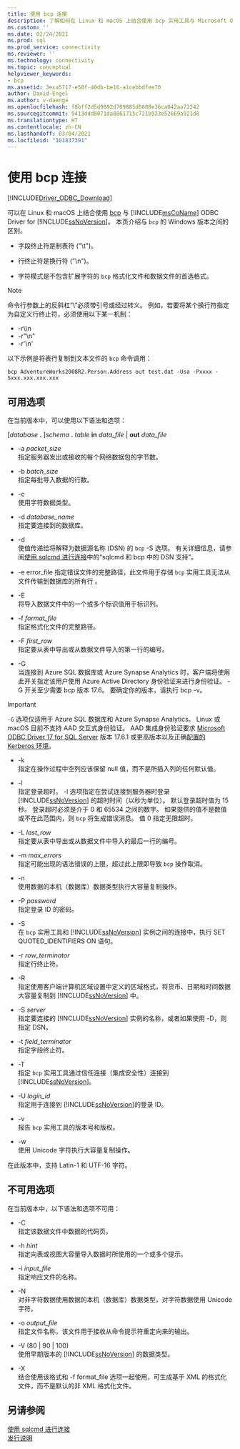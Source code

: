```yaml
---
title: 使用 bcp 连接
description: 了解如何在 Linux 和 macOS 上结合使用 bcp 实用工具与 Microsoft ODBC Driver for SQL Server。
ms.custom: ''
ms.date: 02/24/2021
ms.prod: sql
ms.prod_service: connectivity
ms.reviewer: ''
ms.technology: connectivity
ms.topic: conceptual
helpviewer_keywords:
- bcp
ms.assetid: 3eca5717-e50f-40db-be16-a1cebbdfee70
author: David-Engel
ms.author: v-daenge
ms.openlocfilehash: f8bff2d5d9892d709885d0888e36ca042aa72242
ms.sourcegitcommit: 9413ddd8071da8861715c721b923e52669a921d8
ms.translationtype: HT
ms.contentlocale: zh-CN
ms.lasthandoff: 03/04/2021
ms.locfileid: "101837391"
---
```

# <a name="connecting-with-bcp"></a>使用 bcp 连接
[!INCLUDE[Driver_ODBC_Download](../../../includes/driver_odbc_download.md)]

可以在 Linux 和 macOS 上结合使用 [bcp](../../../tools/bcp-utility.md) 与 [!INCLUDE[msCoName](../../../includes/msconame_md.md)] ODBC Driver for [!INCLUDE[ssNoVersion](../../../includes/ssnoversion-md.md)]。 本页介绍与 `bcp` 的 Windows 版本之间的区别。
  
- 字段终止符是制表符 ("\t")。  
  
- 行终止符是换行符 ("\n")。  
  
- 字符模式是不包含扩展字符的 `bcp` 格式化文件和数据文件的首选格式。  
  
> [!NOTE]  
> 命令行参数上的反斜杠“\\”必须带引号或经过转义。 例如，若要将某个换行符指定为自定义行终止符，必须使用以下某一机制：  
>   
> -   -r\\\n  
> -   -r"\n"  
> -   -r'\n'  
  
以下示例是将表行复制到文本文件的 `bcp` 命令调用：  
  
```  
bcp AdventureWorks2008R2.Person.Address out test.dat -Usa -Pxxxx -Sxxx.xxx.xxx.xxx  
```  
  
## <a name="available-options"></a>可用选项
在当前版本中，可以使用以下语法和选项：  

[_database_ **.** ]_schema_ **.** _table_ **in** _data\_file_ | **out** _data\_file_

- -a *packet_size*  
指定服务器发出或接收的每个网络数据包的字节数。  
  
- -b *batch_size*  
指定每批导入数据的行数。  
  
- -c  
使用字符数据类型。  
  
- -d *database_name*  
指定要连接到的数据库。  
  
- -d  
使值传递给将解释为数据源名称 (DSN) 的 `bcp` -S 选项。 有关详细信息，请参阅[使用 sqlcmd 进行连接](connecting-with-sqlcmd.md)中的“sqlcmd 和 bcp 中的 DSN 支持”。  
  
- -e error_file 指定错误文件的完整路径，此文件用于存储 `bcp` 实用工具无法从文件传输到数据库的所有行  。  
  
- -E  
将导入数据文件中的一个或多个标识值用于标识列。  
  
- -f *format_file*  
指定格式化文件的完整路径。  
  
- -F *first_row*  
指定要从表中导出或从数据文件导入的第一行的编号。  

- -G  
当连接到 Azure SQL 数据库或 Azure Synapse Analytics 时，客户端将使用此开关指定该用户使用 Azure Active Directory 身份验证来进行身份验证。 -G 开关至少需要 bcp 版本 17.6。 要确定你的版本，请执行 bcp -v。

> [!IMPORTANT]
> `-G` 选项仅适用于 Azure SQL 数据库和 Azure Synapse Analytics。
> Linux 或 macOS 目前不支持 AAD 交互式身份验证。 AAD 集成身份验证要求 [Microsoft ODBC Driver 17 for SQL Server](../download-odbc-driver-for-sql-server.md) 版本 17.6.1 或更高版本以及正确[配置的 Kerberos 环境](using-integrated-authentication.md#configure-kerberos)。

- -k  
指定在操作过程中空列应该保留 null 值，而不是所插入列的任何默认值。  
  
- -l  
指定登录超时。 -l 选项指定在尝试连接到服务器时登录 [!INCLUDE[ssNoVersion](../../../includes/ssnoversion-md.md)] 的超时时间（以秒为单位）。 默认登录超时值为 15 秒。 登录超时必须是介于 0 和 65534 之间的数字。 如果提供的值不是数值或不在此范围内，则 `bcp` 将生成错误消息。 值 0 指定无限超时。
  
- -L *last_row*  
指定要从表中导出或从数据文件中导入的最后一行的编号。  
  
- -m *max_errors*  
指定可能出现的语法错误的上限，超过此上限即导致 `bcp` 操作取消。  
  
- -n  
使用数据的本机（数据库）数据类型执行大容量复制操作。  
  
- -P *password*  
指定登录 ID 的密码。  
  
- -S  
在 `bcp` 实用工具和 [!INCLUDE[ssNoVersion](../../../includes/ssnoversion-md.md)] 实例之间的连接中，执行 SET QUOTED_IDENTIFIERS ON 语句。  
  
- -r *row_terminator*  
指定行终止符。  
  
- -R  
指定使用客户端计算机区域设置中定义的区域格式，将货币、日期和时间数据大容量复制到 [!INCLUDE[ssNoVersion](../../../includes/ssnoversion-md.md)] 中。  
  
- -S *server*  
指定要连接的 [!INCLUDE[ssNoVersion](../../../includes/ssnoversion-md.md)] 实例的名称，或者如果使用 -D，则指定 DSN。  
  
- -t *field_terminator*  
指定字段终止符。  
  
- -T  
指定 `bcp` 实用工具通过信任连接（集成安全性）连接到 [!INCLUDE[ssNoVersion](../../../includes/ssnoversion-md.md)]。  
  
- -U *login_id*  
指定用于连接到 [!INCLUDE[ssNoVersion](../../../includes/ssnoversion-md.md)]的登录 ID。  
  
- -v  
报告 `bcp` 实用工具的版本号和版权。  
  
- -w  
使用 Unicode 字符执行大容量复制操作。  
  
在此版本中，支持 Latin-1 和 UTF-16 字符。  
  
## <a name="unavailable-options"></a>不可用选项
在当前版本中，以下语法和选项不可用：  

- -C  
指定该数据文件中数据的代码页。  
  
- -h *hint*  
指定向表或视图大容量导入数据时所使用的一个或多个提示。  
  
- -i *input_file*  
指定响应文件的名称。  
  
- -N  
对非字符数据使用数据的本机（数据库）数据类型，对字符数据使用 Unicode 字符。  
  
- -o *output_file*  
指定文件名称，该文件用于接收从命令提示符重定向来的输出。  
  
- -V (80 | 90 | 100)  
使用早期版本的 [!INCLUDE[ssNoVersion](../../../includes/ssnoversion-md.md)] 的数据类型。  
  
- -X  
结合使用该格式和 -f format_file 选项一起使用，可生成基于 XML 的格式化文件，而不是默认的非 XML 格式化文件。  
  
## <a name="see-also"></a>另请参阅

[使用 sqlcmd 进行连接  ](connecting-with-sqlcmd.md)  
[发行说明](release-notes-tools.md)